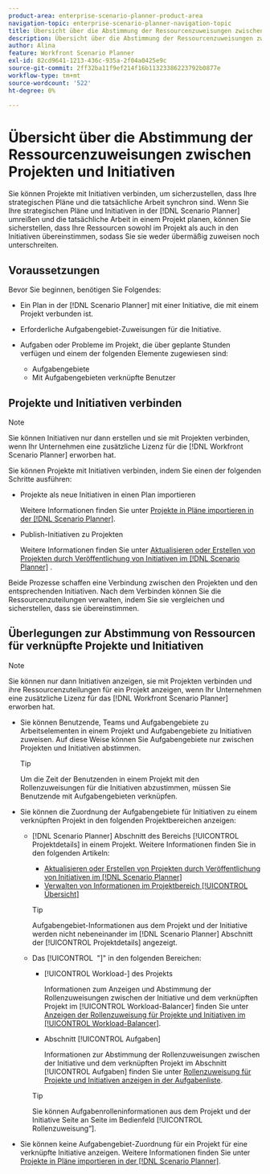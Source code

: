 ```yaml
---
product-area: enterprise-scenario-planner-product-area
navigation-topic: enterprise-scenario-planner-navigation-topic
title: Übersicht über die Abstimmung der Ressourcenzuweisungen zwischen Projekten und Initiativen
description: Übersicht über die Abstimmung der Ressourcenzuweisungen zwischen Projekten und Initiativen
author: Alina
feature: Workfront Scenario Planner
exl-id: 82cd9641-1213-436c-935a-2f04a0425e9c
source-git-commit: 2ff32ba11f9ef214f16b11323386223792b0877e
workflow-type: tm+mt
source-wordcount: '522'
ht-degree: 0%

---
```


# Übersicht über die Abstimmung der Ressourcenzuweisungen zwischen Projekten und Initiativen

<!--
<p data-mc-conditions="QuicksilverOrClassic.Draft mode">(NOTE: two more articles were added to split content from here according to where the reconciling can happen) </p>
-->

Sie können Projekte mit Initiativen verbinden, um sicherzustellen, dass Ihre strategischen Pläne und die tatsächliche Arbeit synchron sind. Wenn Sie Ihre strategischen Pläne und Initiativen in der [!DNL Scenario Planner] umreißen und die tatsächliche Arbeit in einem Projekt planen, können Sie sicherstellen, dass Ihre Ressourcen sowohl im Projekt als auch in den Initiativen übereinstimmen, sodass Sie sie weder übermäßig zuweisen noch unterschreiten.

## Voraussetzungen

Bevor Sie beginnen, benötigen Sie Folgendes:

* Ein Plan in der [!DNL Scenario Planner] mit einer Initiative, die mit einem Projekt verbunden ist.
* Erforderliche Aufgabengebiet-Zuweisungen für die Initiative.
* Aufgaben oder Probleme im Projekt, die über geplante Stunden verfügen und einem der folgenden Elemente zugewiesen sind:

   * Aufgabengebiete
   * Mit Aufgabengebieten verknüpfte Benutzer

## Projekte und Initiativen verbinden

>[!NOTE]
>
>Sie können Initiativen nur dann erstellen und sie mit Projekten verbinden, wenn Ihr Unternehmen eine zusätzliche Lizenz für die [!DNL Workfront Scenario Planner] erworben hat.

Sie können Projekte mit Initiativen verbinden, indem Sie einen der folgenden Schritte ausführen:

* Projekte als neue Initiativen in einen Plan importieren

  Weitere Informationen finden Sie unter [Projekte in Pläne importieren in der [!DNL Scenario Planner]](../scenario-planner/import-projects-to-plans.md).

* Publish-Initiativen zu Projekten

  Weitere Informationen finden Sie unter [Aktualisieren oder Erstellen von Projekten durch Veröffentlichung von Initiativen im [!DNL Scenario Planner]](../scenario-planner/publish-scenarios-update-projects.md) .

Beide Prozesse schaffen eine Verbindung zwischen den Projekten und den entsprechenden Initiativen. Nach dem Verbinden können Sie die Ressourcenzuteilungen verwalten, indem Sie sie vergleichen und sicherstellen, dass sie übereinstimmen.

## Überlegungen zur Abstimmung von Ressourcen für verknüpfte Projekte und Initiativen

>[!NOTE]
>
>Sie können nur dann Initiativen anzeigen, sie mit Projekten verbinden und ihre Ressourcenzuteilungen für ein Projekt anzeigen, wenn Ihr Unternehmen eine zusätzliche Lizenz für das [!DNL Workfront Scenario Planner] erworben hat.

* Sie können Benutzende, Teams und Aufgabengebiete zu Arbeitselementen in einem Projekt und Aufgabengebiete zu Initiativen zuweisen. Auf diese Weise können Sie Aufgabengebiete nur zwischen Projekten und Initiativen abstimmen.

  >[!TIP]
  >
  >Um die Zeit der Benutzenden in einem Projekt mit den Rollenzuweisungen für die Initiativen abzustimmen, müssen Sie Benutzende mit Aufgabengebieten verknüpfen.

* Sie können die Zuordnung der Aufgabengebiete für Initiativen zu einem verknüpften Projekt in den folgenden Projektbereichen anzeigen:

   * [!DNL Scenario Planner] Abschnitt des Bereichs [!UICONTROL Projektdetails] in einem Projekt. Weitere Informationen finden Sie in den folgenden Artikeln:

      * [Aktualisieren oder Erstellen von Projekten durch Veröffentlichung von Initiativen im [!DNL Scenario Planner]](../scenario-planner/publish-scenarios-update-projects.md)
      * [Verwalten von Informationen im Projektbereich [!UICONTROL Übersicht]](../manage-work/projects/manage-projects/understand-project-overview-area.md)

     >[!TIP]
     >
     >Aufgabengebiet-Informationen aus dem Projekt und der Initiative werden nicht nebeneinander im [!DNL Scenario Planner] Abschnitt der [!UICONTROL Projektdetails] angezeigt.

   * Das [!UICONTROL &#x200B; &quot;]&quot; in den folgenden Bereichen:

      * [!UICONTROL Workload-] des Projekts

        Informationen zum Anzeigen und Abstimmung der Rollenzuweisungen zwischen der Initiative und dem verknüpften Projekt im [!UICONTROL Workload-Balancer] finden Sie unter [Anzeigen der Rollenzuweisung für Projekte und Initiativen im [!UICONTROL Workload-Balancer]](../scenario-planner/show-role-allocation-workload-balancer.md).

      * Abschnitt [!UICONTROL Aufgaben]

        Informationen zur Abstimmung der Rollenzuweisungen zwischen der Initiative und dem verknüpften Projekt im Abschnitt [!UICONTROL Aufgaben] finden Sie unter [Rollenzuweisung für Projekte und Initiativen anzeigen in der Aufgabenliste](../scenario-planner/show-role-allocation-task-list-nwe.md).

     >[!TIP]
     >
     >Sie können Aufgabenrolleninformationen aus dem Projekt und der Initiative Seite an Seite im Bedienfeld [!UICONTROL Rollenzuweisung“ &#x200B;].

* Sie können keine Aufgabengebiet-Zuordnung für ein Projekt für eine verknüpfte Initiative anzeigen. Weitere Informationen finden Sie unter [Projekte in Pläne importieren in der [!DNL Scenario Planner]](../scenario-planner/import-projects-to-plans.md).

  <!--
  <MadCap:conditionalText data-mc-conditions="QuicksilverOrClassic.Draft mode">
  (NOTE: this might change - project job role visibility into initiative)
  </MadCap:conditionalText>
  -->
